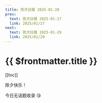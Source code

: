 ```yaml
---
title: 败犬日报 2025-01-28
prev:
  text: 败犬日报 2025-01-27
  link: 2025/01/27
next:
  text: 败犬日报 2025-01-29
  link: 2025/01/29
---
```


# {{ $frontmatter.title }}

[[toc]]

除夕快乐！

今日无话题收录 :kissing_heart:
